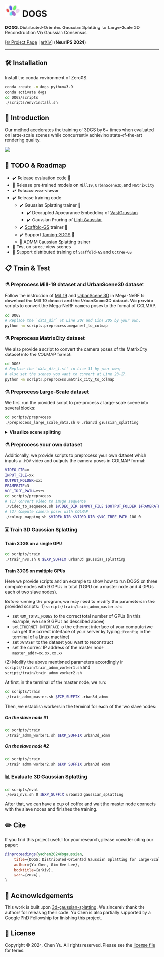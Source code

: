 # <img src="./assets/imgs/dog_icon.png" style="width:50px;height:auto"> DOGS

<b>DOGS</b>: Distributed-Oriented Gaussian Splatting for Large-Scale 3D Reconstruction Via Gaussian Consensus 

[[🌐 Project Page](https://aibluefisher.github.io/DOGS) | [arXiv](https://arxiv.org/abs/2405.13943)] (**NeurIPS 2024**)

-----------------------------------------------

## 🛠️ Installation

Install the conda environment of ZeroGS.

```sh
conda create -n dogs python=3.9
conda activate dogs
cd DOGS/scripts
./scripts/env/install.sh
```

## 🤷 Introduction

Our method accelerates the training of 3DGS by 6+ times when evaluated on large-scale scenes while concurrently achieving state-of-the-art rendering quality.

<!-- <img src="./assets/imgs/dogaussian_pcl.gif" style="width:480px;height:auto" /> -->
<img src="./assets/imgs/dogaussian.gif" style="width:480px;height:auto" />

## 🚀 TODO & Roadmap

- ✔️ Release evaluation code 🎉
- 🔲 Release pre-trained models on `Mill19`, `UrbanScene3D`, and `MatrixCity`
- ✔️ Release web-viewer
- ✔️ Release training code
    - ✔️ Gaussian Splatting trainer 🎉
        - ✔️ Decoupled Appearance Embedding of [VastGaussian](https://openaccess.thecvf.com/content/CVPR2024/papers/Lin_VastGaussian_Vast_3D_Gaussians_for_Large_Scene_Reconstruction_CVPR_2024_paper.pdf)
        - ✔️ Gaussian Pruning of [LightGaussian](https://github.com/VITA-Group/LightGaussian)
    - ✔️ [Scaffold-GS](https://city-super.github.io/scaffold-gs/) trainer 🎉
    - ✔️ Support [Taming-3DGS](https://github.com/humansensinglab/taming-3dgs) 🎉
    - 🔲 ADMM Gaussian Splatting trainer
- 🔲 Test on street-view scenes
- 🔲 Support distributed training of `Scaffold-GS` and `Octree-GS`

## 📋 Train & Test

### ⚗️ Preprocess Mill-19 dataset and UrbanScene3D dataset
Follow the instruction of [Mill 19](https://github.com/cmusatyalab/mega-nerf?tab=readme-ov-file#mill-19) and [UrbanScene 3D](https://github.com/cmusatyalab/mega-nerf?tab=readme-ov-file#urbanscene-3d) in Mega-NeRF to download the Mill-19 dataset and the UrbanScene3D dataset. We provide scripts to convert the Mega-NeRF camera poses to the format of COLMAP.

```bash
cd DOGS
# Replace the `data_dir` at Line 202 and Line 205 by your own.
python -m scripts.preprocess.meganerf_to_colmap
```

### ⚗️ Preprocess MatrixCity dataset
We also provide a script to convert the camera poses of the MatrixCity dataset into the COLMAP format:
```bash
cd DOGS
# Replace the 'data_dir_list' in Line 31 by your own; 
# also set the scenes you want to convert at Line 23-27.
python -m scripts.preprocess.matrix_city_to_colmap
```

### ⚗️ Preprocess Large-Scale dataset

We first run the provided script to pre-process a large-scale scene into several blocks:
```bash
cd scripts/preprocess
./preprocess_large_scale_data.sh 0 urban3d gaussian_splatting
```

<details>
<summary><b>Visualize scene splitting</b></summary>

Please check and compile [my modification of COLMAP](https://github.com/AIBluefisher/colmap). After installation, launch COLMAP's GUI. I extended the original model files of COLMAP with an additional `cluster.txt` file, where each line of the file follows the format: [image_id, cluster_id]. Once COLMAP's GUI finds this file, it will render each image with its color corresponding to its cluster ID. Below are some examples of scene splitting:

![sci-art_blocks_2x4_cameras](https://github.com/user-attachments/assets/218ff44e-0f9a-43ab-bb72-99421f5702a4)

![campus_blocks_2x4_cameras](https://github.com/user-attachments/assets/dea576c7-a480-4c12-886e-46113e08465b)


</details>

### ⚗️ Preprocess your own dataset

Additionally, we provide scripts to preprocess your own dataset which inputs a `.MOV` video and outputs 
the camera poses in COLMAP format:
```bash
VIDEO_DIR=x
INPUT_FILE=xx
OUTPUT_FOLDER=xxx
FRAMERATE=3
VOC_TREE_PATH=xxxx
cd scripts/preprocess
# (1) Convert video to image sequence
./video_to_sequence.sh $VIDEO_DIR $INPUT_FILE $OUTPUT_FOLDER $FRAMERATE
# (2) Compute camera poses with COLMAP
./colmap_mapping.sh $VIDEO_DIR $VIDEO_DIR $VOC_TREE_PATH 100 0
```


### ⌛ Train 3D Gaussian Splatting

#### Train 3DGS on a single GPU
```bash
cd scripts/train
./train_nvs.sh 0 $EXP_SUFFIX urban3d gaussian_splatting
```

#### Train 3DGS on multiple GPUs
Here we provide scripts and an example to show how to run DOGS on three compute nodes with 9 GPUs in total (1 GPU on a master node and 4 GPUs each of two slave nodes).

Before running the program, we may need to modify the parameters in the provided scripts:
(1) `scripts/train/train_admm_master.sh`:
- set `NUM_TOTAL_NODES` to the correct total number of GPUs (In this example, we use 9 GPUs as described above)
- set `ETHERNET_INTERFACE` to the ethernet interface of your computer(we can get the correct interface of your server by typing `ifconfig` in the terminal of a Linux machine)
- set `DATASET` to the dataset you want to reconstruct
- set the correct IP address of the master node `--master_addr=xx.xx.xx.xx`

(2) Modify the above mentioned parameters accordingly in `scripts/train/train_admm_worker1.sh` and `scripts/train/train_admm_worker2.sh`.

At first, in the terminal of the master node, we run:
```bash
cd scripts/train
./train_admm_master.sh $EXP_SUFFIX urban3d_admm
```

Then, we establish workers in the terminal for each of the two slave nodes:

##### On the slave node #1
```bash
cd scripts/train
./train_admm_worker1.sh $EXP_SUFFIX urban3d_admm
```

##### On the slave node #2
```bash
cd scripts/train
./train_admm_worker2.sh $EXP_SUFFIX urban3d_admm
```

### 📊 Evaluate 3D Gaussian Splatting

```bash
cd scripts/eval
./eval_nvs.sh 0 $EXP_SUFFIX urban3d gaussian_splatting
```

After that, we can have a cup of coffee and wait the master node connects with the slave nodes and finishes the training.

## ✏️ Cite

If you find this project useful for your research, please consider citing our paper:
```bibtex
@inproceedings{yuchen2024dogaussian,
    title={DOGS: Distributed-Oriented Gaussian Splatting for Large-Scale 3D Reconstruction Via Gaussian Consensus},
    author={Yu Chen, Gim Hee Lee},
    booktitle={arXiv},
    year={2024},
}
```

## 🙌 Acknowledgements

This work is built upon [3d-gaussian-splatting](https://repo-sam.inria.fr/fungraph/3d-gaussian-splatting/). We sincerely thank the authors for releasing their code. Yu Chen is also partially supported by a Google PhD Fellowship for finishing this project.

## 🪪 License

Copyright © 2024, Chen Yu.
All rights reserved.
Please see the [license file](LICENSE) for terms.
